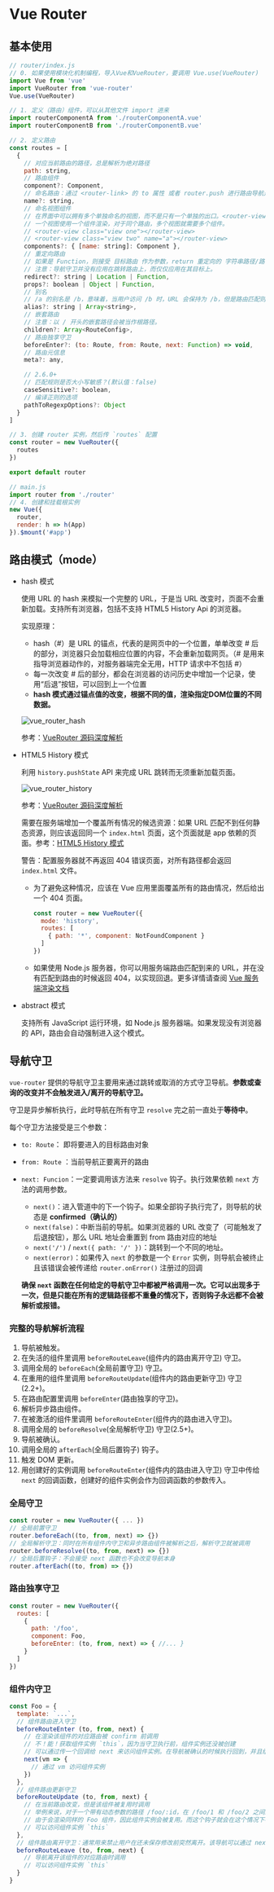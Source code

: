 # Vue Router

## 基本使用

``` javascript
// router/index.js
// 0. 如果使用模块化机制编程，导入Vue和VueRouter，要调用 Vue.use(VueRouter)
import Vue from 'vue'
import VueRouter from 'vue-router'
Vue.use(VueRouter)

// 1. 定义（路由）组件，可以从其他文件 import 进来
import routerComponentA from './routerComponentA.vue'
import routerComponentB from './routerComponentB.vue'

// 2. 定义路由
const routes = [
  {
    // 对应当前路由的路径，总是解析为绝对路径
    path: string,
    // 路由组件
    component?: Component,
    // 命名路由：通过 <router-link> 的 to 属性 或者 router.push 进行路由导航是，可以传递一个对象 { name: '命令路由的名字', params: {} }
    name?: string,
    // 命名视图组件
    // 在界面中可以拥有多个单独命名的视图，而不是只有一个单独的出口。<router-view> 标签未设置名字，默认为 default
    // 一个视图使用一个组件渲染，对于同个路由，多个视图就需要多个组件。
    // <router-view class="view one"></router-view>
    // <router-view class="view two" name="a"></router-view>
    components?: { [name: string]: Component },
    // 重定向路由
    // 如果是 Function，则接受 目标路由 作为参数，return 重定向的 字符串路径/路径对象
    // 注意：导航守卫并没有应用在跳转路由上，而仅仅应用在其目标上。
    redirect?: string | Location | Function,
    props?: boolean | Object | Function,
    // 别名
    // /a 的别名是 /b，意味着，当用户访问 /b 时，URL 会保持为 /b，但是路由匹配则为 /a，就像用户访问 /a 一样。
    alias?: string | Array<string>,
    // 嵌套路由
    // 注意：以 / 开头的嵌套路径会被当作根路径。
    children?: Array<RouteConfig>,
    // 路由独享守卫
    beforeEnter?: (to: Route, from: Route, next: Function) => void,
    // 路由元信息
    meta?: any,

    // 2.6.0+
    // 匹配规则是否大小写敏感？(默认值：false)
    caseSensitive?: boolean,
    // 编译正则的选项
    pathToRegexpOptions?: Object
  }
]

// 3. 创建 router 实例，然后传 `routes` 配置
const router = new VueRouter({
  routes
})

export default router

// main.js
import router from './router'
// 4. 创建和挂载根实例
new Vue({
  router,
  render: h => h(App)
}).$mount('#app')
```

## 路由模式（mode）

+ hash 模式
  
  使用 URL 的 hash 来模拟一个完整的 URL，于是当 URL 改变时，页面不会重新加载。支持所有浏览器，包括不支持 HTML5 History Api 的浏览器。

  实现原理：
  + hash（#）是 URL 的锚点，代表的是网页中的一个位置，单单改变 # 后的部分，浏览器只会加载相应位置的内容，不会重新加载网页。（# 是用来指导浏览器动作的，对服务器端完全无用，HTTP 请求中不包括 #）
  + 每一次改变 # 后的部分，都会在浏览器的访问历史中增加一个记录，使用“后退”按钮，可以回到上一个位置
  + **hash 模式通过锚点值的改变，根据不同的值，渲染指定DOM位置的不同数据。**

  ![vue_router_hash](./files/images/vue_router_hash.png)

  参考：[VueRouter 源码深度解析](https://yuchengkai.cn/blog/2018-07-27.html)
+ HTML5 History 模式

  利用 `history.pushState` API 来完成 URL 跳转而无须重新加载页面。
  
  ![vue_router_history](./files/images/vue_router_history.png)

  参考：[VueRouter 源码深度解析](https://yuchengkai.cn/blog/2018-07-27.html)

  需要在服务端增加一个覆盖所有情况的候选资源：如果 URL 匹配不到任何静态资源，则应该返回同一个 `index.html` 页面，这个页面就是 app 依赖的页面。参考：[HTML5 History 模式](https://router.vuejs.org/zh/guide/essentials/history-mode.html)

  警告：配置服务器就不再返回 404 错误页面，对所有路径都会返回 `index.html` 文件。
  + 为了避免这种情况，应该在 Vue 应用里面覆盖所有的路由情况，然后给出一个 404 页面。

    ``` javascript
    const router = new VueRouter({
      mode: 'history',
      routes: [
        { path: '*', component: NotFoundComponent }
      ]
    })
    ```
  
  + 如果使用 Node.js 服务器，你可以用服务端路由匹配到来的 URL，并在没有匹配到路由的时候返回 404，以实现回退。更多详情请查阅 [Vue 服务端渲染文档](https://ssr.vuejs.org/zh/)

+ abstract 模式

  支持所有 JavaScript 运行环境，如 Node.js 服务器端。如果发现没有浏览器的 API，路由会自动强制进入这个模式。

## 导航守卫

`vue-router` 提供的导航守卫主要用来通过跳转或取消的方式守卫导航。**参数或查询的改变并不会触发进入/离开的导航守卫。**

守卫是异步解析执行，此时导航在所有守卫 `resolve` 完之前一直处于**等待中**。

每个守卫方法接受是三个参数：

+ `to: Route`： 即将要进入的目标路由对象
+ `from: Route` ：当前导航正要离开的路由
+ `next: Funcion`：一定要调用该方法来 `resolve` 钩子。执行效果依赖 `next` 方法的调用参数。
  + `next()`：进入管道中的下一个钩子。如果全部钩子执行完了，则导航的状态是 **confirmed（确认的）**
  + `next(false)`：中断当前的导航。如果浏览器的 URL 改变了（可能触发了后退按钮），那么 URL 地址会重置到 from 路由对应的地址
  + `next('/')` / `next({ path: '/' })`：跳转到一个不同的地址。
  + `next(error)`：如果传入 `next` 的参数是一个 `Error` 实例，则导航会被终止且该错误会被传递给 `router.onError()` 注册过的回调

  **确保 `next` 函数在任何给定的导航守卫中都被严格调用一次。它可以出现多于一次，但是只能在所有的逻辑路径都不重叠的情况下，否则钩子永远都不会被解析或报错。**

### 完整的导航解析流程

1. 导航被触发。
2. 在失活的组件里调用 `beforeRouteLeave`(组件内的路由离开守卫) 守卫。
3. 调用全局的 `beforeEach`(全局前置守卫) 守卫。
4. 在重用的组件里调用 `beforeRouteUpdate`(组件内的路由更新守卫) 守卫 (2.2+)。
5. 在路由配置里调用 `beforeEnter`(路由独享的守卫)。
6. 解析异步路由组件。
7. 在被激活的组件里调用 `beforeRouteEnter`(组件内的路由进入守卫)。
8. 调用全局的 `beforeResolve`(全局解析守卫) 守卫(2.5+)。
9. 导航被确认。
10. 调用全局的 `afterEach`(全局后置钩子) 钩子。
11. 触发 DOM 更新。
12. 用创建好的实例调用 `beforeRouteEnter`(组件内的路由进入守卫) 守卫中传给 `next` 的回调函数，创建好的组件实例会作为回调函数的参数传入。

### 全局守卫

``` javascript
const router = new VueRouter({ ... })
// 全局前置守卫
router.beforeEach((to, from, next) => {})
// 全局解析守卫：同时在所有组件内守卫和异步路由组件被解析之后，解析守卫就被调用
router.beforeResolve((to, from, next) => {})
// 全局后置钩子：不会接受 next 函数也不会改变导航本身
router.afterEach((to, from) => {})
```

### 路由独享守卫

``` javascript
const router = new VueRouter({
  routes: [
    {
      path: '/foo',
      component: Foo,
      beforeEnter: (to, from, next) => { //... }
    }
  ]
})
```

### 组件内守卫

``` javascript
const Foo = {
  template: `...`,
  // 组件路由进入守卫
  beforeRouteEnter (to, from, next) {
    // 在渲染该组件的对应路由被 confirm 前调用
    // 不！能！获取组件实例 `this`，因为当守卫执行前，组件实例还没被创建
    // 可以通过传一个回调给 next 来访问组件实例。在导航被确认的时候执行回到，并且组件实例作为回调方法的参数
    next(vm => {
      // 通过 vm 访问组件实例
    })
  },
  // 组件路由更新守卫
  beforeRouteUpdate (to, from, next) {
    // 在当前路由改变，但是该组件被复用时调用
    // 举例来说，对于一个带有动态参数的路径 /foo/:id，在 /foo/1 和 /foo/2 之间跳转的时候，
    // 由于会渲染同样的 Foo 组件，因此组件实例会被复用。而这个钩子就会在这个情况下被调用。
    // 可以访问组件实例 `this`
  },
  // 组件路由离开守卫：通常用来禁止用户在还未保存修改前突然离开。该导航可以通过 next(false) 来取消
  beforeRouteLeave (to, from, next) {
    // 导航离开该组件的对应路由时调用
    // 可以访问组件实例 `this`
  }
}
```
